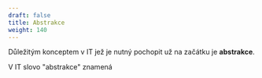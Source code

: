```yaml
---
draft: false
title: Abstrakce
weight: 140
---
```


Důležitým konceptem v IT jež je nutný pochopit už na začátku je **abstrakce**.

V IT slovo "abstrakce" znamená